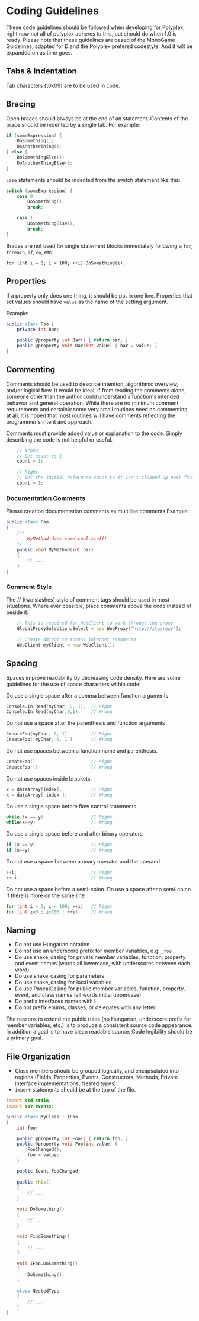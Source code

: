 # Coding Guidelines
These code guidelines should be followed when developing for Polyplex, right now not all of polyplex adheres to this, but should do when 1.0 is ready.
Please note that these guidelines are based of the MonoGame Guidelines, adapted for D and the Polyplex prefered codestyle. And it will be expanded on as time goes.

## Tabs & Indentation
Tab characters (\0x09) are to be used in code.

## Bracing
Open braces should always be at the end of an statement. Contents of the brace should be indented by a single tab. For example:
```d
if (someExpression) {
	DoSomething();
	DoAnotherThing();
} else {
	DoSomethingElse();
	DoAnotherThingElse();
}
```

`case` statements should be indented from the switch statement like this:
```d
switch (someExpression) {
	case 0:
		DoSomething();
		break;

	case 1:
		DoSomethingElse();
		break;
}
```

Braces are not used for single statement blocks immediately following a `for`, `foreach`, `if`, `do`, etc.
```
for (int i = 0; i < 100; ++i) DoSomething(i);
```

## Properties
If a property only does one thing, it should be put in one line.
Properties that set values should have `value` as the name of the setting argument.

Example:
```d
public class Foo {
	private int bar;

	public @property int Bar() { return bar; }
	public @property void Bar(int value) { bar = value; }
}
```

## Commenting
Comments should be used to describe intention, algorithmic overview, and/or logical flow.  It would be ideal, if from reading the comments alone, someone other than the author could understand a function's intended behavior and general operation. While there are no minimum comment requirements and certainly some very small routines need no commenting at all, it is hoped that most routines will have comments reflecting the programmer's intent and approach.

Comments must provide added value or explanation to the code. Simply describing the code is not helpful or useful.
```d
	// Wrong
	// Set count to 1
	count = 1;

	// Right
	// Set the initial reference count so it isn't cleaned up next frame
	count = 1;
```

### Documentation Comments
Please creation documentation comments as multiline comments
Example:
```d
public class Foo 
{
	/**
		MyMethod does some cool stuff!
	*/
	public void MyMethod(int bar)
	{
		// ...
	}
}
```

### Comment Style
The // (two slashes) style of comment tags should be used in most situations. Where ever possible, place comments above the code instead of beside it.
```d
	// This is required for WebClient to work through the proxy
	GlobalProxySelection.Select = new WebProxy("http://itgproxy");

	// Create object to access Internet resources
	WebClient myClient = new WebClient();
```

## Spacing
Spaces improve readability by decreasing code density. Here are some guidelines for the use of space characters within code:

Do use a single space after a comma between function arguments.
```d
Console.In.Read(myChar, 0, 1);  // Right
Console.In.Read(myChar,0,1);    // Wrong
```

Do not use a space after the parenthesis and function arguments
```d
CreateFoo(myChar, 0, 1)         // Right
CreateFoo( myChar, 0, 1 )       // Wrong
```

Do not use spaces between a function name and parenthesis.
```d
CreateFoo()                     // Right
CreateFoo ()                    // Wrong
```

Do not use spaces inside brackets.
```d
x = dataArray[index];           // Right
x = dataArray[ index ];         // Wrong
```

Do use a single space before flow control statements
```d
while (x == y)                  // Right
while(x==y)                     // Wrong
```

Do use a single space before and after binary operators
```d
if (x == y)                     // Right
if (x==y)                       // Wrong
```

Do not use a space between a unary operator and the operand
```d
++i;                            // Right
++ i;                           // Wrong
```

Do not use a space before a semi-colon. Do use a space after a semi-colon if there is more on the same line
```d
for (int i = 0; i < 100; ++i)   // Right
for (int i=0 ; i<100 ; ++i)     // Wrong
```

## Naming
* Do not use Hungarian notation
* Do not use an underscore prefix for member variables, e.g. `_foo`
* Do use snake_casing for private member variables, function, property and event names (words all lowercase, with underscores between each word)
* Do use snake_casing for parameters
* Do use snake_casing for local variables
* Do use PascalCasing for public member variables, function, property, event, and class names (all words initial uppercase)
* Do prefix interfaces names with **I**
* Do not prefix enums, classes, or delegates with any letter

The reasons to extend the public rules (no Hungarian, underscore prefix for member variables, etc.) is to produce a consistent source code appearance. In addition a goal is to have clean readable source. Code legibility should be a primary goal.

## File Organization
* Class members should be grouped logically, and encapsulated into regions (Fields, Properties, Events, Constructors, Methods, Private interface implementations, Nested types)
* `import` statements should be at the top of the file.

```d
import std.stdio;
import sev.events;

public class MyClass : IFoo 
{
	int foo;

	public @property int Foo() { return foo; }
	public @property void Foo(int value) {
		FooChanged();
		foo = value;
	}

	public Event FooChanged;

	public this()
	{
		// ...
	}

	void DoSomething()
	{
		// ...
	}

	void FindSomething()
	{
		// ...
	}

	void IFoo.DoSomething()
	{
		DoSomething();
	}

	class NestedType
	{
		// ...
	}
}
```
